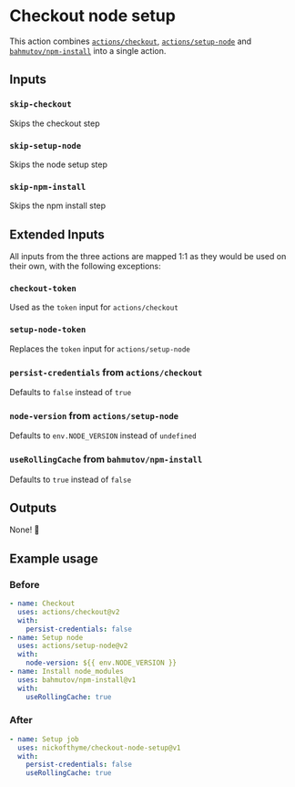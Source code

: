 # Checkout node setup

This action combines [`actions/checkout`](https://github.com/actions/checkout), [`actions/setup-node`](https://github.com/bahmutov/npm-install) and [`bahmutov/npm-install`](https://github.com/bahmutov/npm-install) into a single action.

## Inputs

### `skip-checkout`

Skips the checkout step

### `skip-setup-node`

Skips the node setup step

### `skip-npm-install`

Skips the npm install step

## Extended Inputs

All inputs from the three actions are mapped 1:1 as they would be used on their own, with the following exceptions:

### `checkout-token`

Used as the `token` input for `actions/checkout`

### `setup-node-token`

Replaces the `token` input for `actions/setup-node`

### `persist-credentials` from `actions/checkout`

Defaults to `false` instead of `true`

### `node-version` from `actions/setup-node`

Defaults to `env.NODE_VERSION` instead of `undefined`

### `useRollingCache` from `bahmutov/npm-install`

Defaults to `true` instead of `false`


## Outputs

None! :tada:

## Example usage

### Before

```yaml
- name: Checkout
  uses: actions/checkout@v2
  with:
    persist-credentials: false
- name: Setup node
  uses: actions/setup-node@v2
  with:
    node-version: ${{ env.NODE_VERSION }}
- name: Install node_modules
  uses: bahmutov/npm-install@v1
  with:
    useRollingCache: true
```

### After

```yaml
- name: Setup job
  uses: nickofthyme/checkout-node-setup@v1
  with:
    persist-credentials: false
    useRollingCache: true
```
